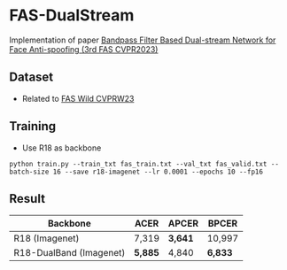 # FAS-DualStream
Implementation of paper [Bandpass Filter Based Dual-stream Network for Face Anti-spoofing (3rd FAS CVPR2023)](https://openaccess.thecvf.com/content/CVPR2023W/FAS/papers/Lu_Bandpass_Filter_Based_Dual-Stream_Network_for_Face_Anti-Spoofing_CVPRW_2023_paper.pdf)
## Dataset
- Related to [FAS Wild CVPRW23](https://github.com/deepinsight/insightface/tree/master/challenges/cvpr23-fas-wild)
## Training
- Use R18 as backbone
```
python train.py --train_txt fas_train.txt --val_txt fas_valid.txt --batch-size 16 --save r18-imagenet --lr 0.0001 --epochs 10 --fp16
```
## Result
| Backbone                | ACER      | APCER     | BPCER     |
|-------------------------|-----------|-----------|-----------|
| R18 (Imagenet)          | 7,319     | **3,641** | 10,997    |
| R18-DualBand (Imagenet) | **5,885** | 4,840     | **6,833** |

